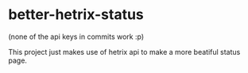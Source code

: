 # better-hetrix-status

(none of the api keys in commits work :p)


This project just makes use of hetrix api to make a more beatiful status page.